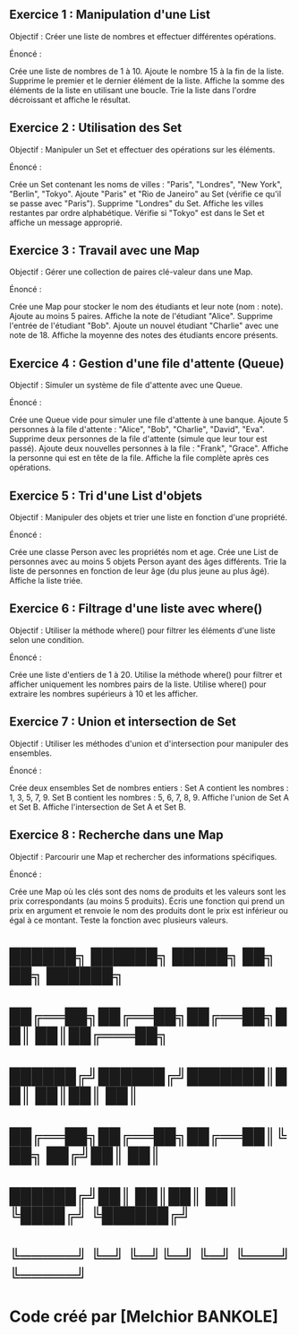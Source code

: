 ## Exercice 1 : Manipulation d'une List
Objectif : Créer une liste de nombres et effectuer différentes opérations.

Énoncé :

Crée une liste de nombres de 1 à 10.
Ajoute le nombre 15 à la fin de la liste.
Supprime le premier et le dernier élément de la liste.
Affiche la somme des éléments de la liste en utilisant une boucle.
Trie la liste dans l'ordre décroissant et affiche le résultat.

## Exercice 2 : Utilisation des Set
Objectif : Manipuler un Set et effectuer des opérations sur les éléments.

Énoncé :

Crée un Set contenant les noms de villes : "Paris", "Londres", "New York", "Berlin", "Tokyo".
Ajoute "Paris" et "Rio de Janeiro" au Set (vérifie ce qu'il se passe avec "Paris").
Supprime "Londres" du Set.
Affiche les villes restantes par ordre alphabétique.
Vérifie si "Tokyo" est dans le Set et affiche un message approprié.

## Exercice 3 : Travail avec une Map
Objectif : Gérer une collection de paires clé-valeur dans une Map.

Énoncé :

Crée une Map pour stocker le nom des étudiants et leur note (nom : note). Ajoute au moins 5 paires.
Affiche la note de l'étudiant "Alice".
Supprime l'entrée de l'étudiant "Bob".
Ajoute un nouvel étudiant "Charlie" avec une note de 18.
Affiche la moyenne des notes des étudiants encore présents.

## Exercice 4 : Gestion d'une file d'attente (Queue)
Objectif : Simuler un système de file d'attente avec une Queue.

Énoncé :

Crée une Queue vide pour simuler une file d'attente à une banque.
Ajoute 5 personnes à la file d'attente : "Alice", "Bob", "Charlie", "David", "Eva".
Supprime deux personnes de la file d'attente (simule que leur tour est passé).
Ajoute deux nouvelles personnes à la file : "Frank", "Grace".
Affiche la personne qui est en tête de la file.
Affiche la file complète après ces opérations.

## Exercice 5 : Tri d'une List d'objets
Objectif : Manipuler des objets et trier une liste en fonction d'une propriété.

Énoncé :

Crée une classe Person avec les propriétés nom et age.
Crée une List de personnes avec au moins 5 objets Person ayant des âges différents.
Trie la liste de personnes en fonction de leur âge (du plus jeune au plus âgé).
Affiche la liste triée.

## Exercice 6 : Filtrage d'une liste avec where()
Objectif : Utiliser la méthode where() pour filtrer les éléments d'une liste selon une condition.

Énoncé :

Crée une liste d'entiers de 1 à 20.
Utilise la méthode where() pour filtrer et afficher uniquement les nombres pairs de la liste.
Utilise where() pour extraire les nombres supérieurs à 10 et les afficher.

## Exercice 7 : Union et intersection de Set
Objectif : Utiliser les méthodes d'union et d'intersection pour manipuler des ensembles.

Énoncé :

Crée deux ensembles Set de nombres entiers :
Set A contient les nombres : 1, 3, 5, 7, 9.
Set B contient les nombres : 5, 6, 7, 8, 9.
Affiche l'union de Set A et Set B.
Affiche l'intersection de Set A et Set B.

## Exercice 8 : Recherche dans une Map
Objectif : Parcourir une Map et rechercher des informations spécifiques.

Énoncé :

Crée une Map où les clés sont des noms de produits et les valeurs sont les prix correspondants (au moins 5 produits).
Écris une fonction qui prend un prix en argument et renvoie le nom des produits dont le prix est inférieur ou égal à ce montant.
Teste la fonction avec plusieurs valeurs.



#  ██████╗ ██████╗  █████╗ ██╗   ██╗ ██████╗ 
#  ██╔══██╗██╔══██╗██╔══██╗██║   ██║██╔═══██╗
#  ██████╔╝██████╔╝███████║██║   ██║██║   ██║
#  ██╔══██╗██╔══██╗██╔══██║╚██╗ ██╔╝██║   ██║
#  ██████╔╝██║  ██║██║  ██║ ╚████╔╝ ╚██████╔╝
#  ╚═════╝ ╚═╝  ╚═╝╚═╝  ╚═╝  ╚═══╝   ╚═════╝ 
 
# Code créé par [Melchior BANKOLE]